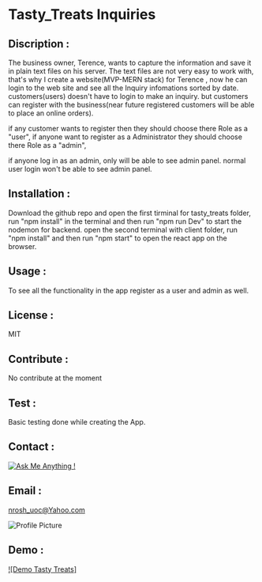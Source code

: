  # Tasty_Treats Inquiries

 ## Discription :

 The business owner, Terence, wants to capture the information and save it in plain text files on his server. The text files are not very easy to work with, that's why I create a website(MVP-MERN stack) for Terence , now he can login to the web site and see all the Inquiry infomations sorted by date. customers(users) doesn't have to login to make an inquiry. but customers can register with the business(near future registered customers will be able to place an online orders).

 if any customer wants to register then they should choose there Role as a "user",
 if anyone want to register as a Administrator they should choose there Role as a "admin",

 if anyone log in as an admin, only will be able to see admin panel. normal user login won't be able to see admin panel.



## Installation :

Download the github repo and open the first tirminal for tasty_treats folder, run "npm install" in the terminal and then run "npm run Dev" to start the nodemon for backend. open the second terminal with client folder, run "npm install" and then run "npm start" to open the react app on the browser.

## Usage : 

To see all the functionality in the app register as a user and admin as well. 

## License :

MIT 

## Contribute : 

No contribute at the moment

## Test : 

Basic testing done while creating the App.

## Contact :

[![Ask Me Anything !](https://img.shields.io/badge/Ask%20me-anything-1abc9c.svg)](https://github.com/niroshanwitharana)

## Email :

nrosh_uoc@Yahoo.com

![Profile Picture](https://avatars3.githubusercontent.com/u/43881595?v=4)


## Demo :

[![Demo Tasty Treats]](https://www.youtube.com/watch?v=k5FcROseY40&feature=youtu.be)